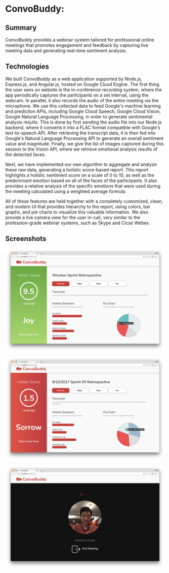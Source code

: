 # ConvoBuddy:

## Summary
ConvoBuddy provides a webinar system tailored for professional online meetings that promotes engagement and feedback by capturing live meeting data and generating real-time sentiment analysis.

## Technologies
We built ConvoBuddy as a web application supported by Node.js, Express.js, and Angular.js, hosted on Google Cloud Engine. The first thing the user sees on website is the in-conference recording system, where the app periodically captures the participants on a set interval, using the webcam. In parallel, it also records the audio of the entire meeting via the microphone. We use this collected data to feed Google's machine learning and prediction APIs, including Google Cloud Speech, Google Cloud Vision, Google Natural Language Processing, in order to generate sentimental analysis results. This is done by first sending the audio file into our Node.js backend, where it converts it into a FLAC format compatible with Google's text-to-speech API. After retrieving the transcript data, it is then fed into Google's Natural Language Processing API to generate an overall sentiment value and magnitude. Finally, we give the list of images captured during this session to the Vision API, where we retrieve emotional analysis results of the detected faces.

Next, we have implemented our own algorithm to aggregate and analyze these raw data, generating a holistic score-based report. This report highlights a holistic sentiment score on a scale of 0 to 10, as well as the predominant emotion based on all of the faces of the participants. It also provides a relative analysis of the specific emotions that were used during the meeting calculated using a weighted average formula.

All of these features are held together with a completely customized, clean, and modern UI that provides hierarchy to the report, using colors, bar graphs, and pie charts to visualize this valuable information. We also provide a live camera view for the user in-call, very similar to the profession-grade webinar systems, such as Skype and Cicso Webex.

## Screenshots
![alt text](https://raw.githubusercontent.com/BeanRider/hack-harvard-17/master/Screen%20Shot%202017-10-22%20at%205.11.11%20AM.png)

![alt text](https://raw.githubusercontent.com/BeanRider/hack-harvard-17/master/Screen%20Shot%202017-10-22%20at%205.07.41%20AM.png)

![alt text](https://raw.githubusercontent.com/BeanRider/hack-harvard-17/master/Screen%20Shot%202017-10-22%20at%205.05.12%20AM.png)

